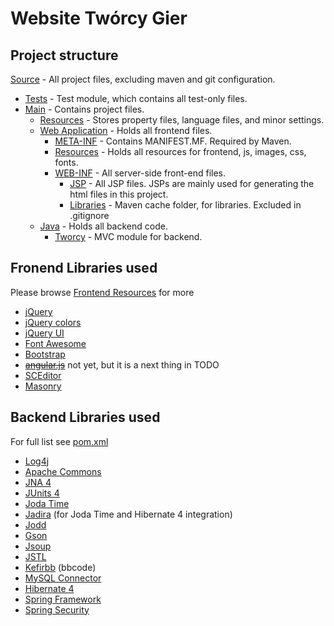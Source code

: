 # Website Twórcy Gier

## Project structure
[Source](src) - All project files, excluding maven and git configuration.
 * [Tests](src/test) - Test module, which contains all test-only files.
 * [Main](src/main) - Contains project files.
   * [Resources](src/main/resources) - Stores property files, language files, and minor settings.
   * [Web Application](src/main/webapp) - Holds all frontend files.
     * [META-INF](src/main/webapp/META-INF) - Contains MANIFEST.MF. Required by Maven.
     * [Resources](src/main/webapp/resources) - Holds all resources for frontend, js, images, css, fonts.
     * [WEB-INF](src/main/webapp/WEB-INF) - All server-side front-end files.
       * [JSP](src/main/webapp/WEB-INF/jsp) - All JSP files. JSPs are mainly used for generating the html files in this project.
       * [Libraries](src/main/webapp/WEB-INF/lib) - Maven cache folder, for libraries. Excluded in .gitignore
   * [Java](src/main/java) - Holds all backend code.
     * [Tworcy](src/main/java/com/clockwise/tworcy) - MVC module for backend.

## Fronend Libraries used
Please browse [Frontend Resources](src/main/webapp/resources) for more

* [jQuery](https://jquery.com/)
* [jQuery colors](https://github.com/jquery/jquery-color)
* [jQuery UI](https://jqueryui.com/)
* [Font Awesome](https://fortawesome.github.io/Font-Awesome/)
* [Bootstrap](http://getbootstrap.com/)
* ~~[angular.js](https://angularjs.org/)~~ not yet, but it is a next thing in TODO
* [SCEditor](http://www.sceditor.com/)
* [Masonry](http://masonry.desandro.com)

## Backend Libraries used
For full list see [pom.xml](https://github.com/ghandhikus/TworcyGierStrona/blob/master/pom.xml)

* [Log4j](http://logging.apache.org/log4j)
* [Apache Commons](https://commons.apache.org/)
* [JNA 4](https://github.com/java-native-access/jna)
* [JUnits 4](http://junit.org/junit4/)
* [Joda Time](http://www.joda.org/joda-time/)
* [Jadira](http://jadira.sourceforge.net/) (for Joda Time and Hibernate 4 integration)
* [Jodd](http://jodd.org/)
* [Gson](https://github.com/google/gson)
* [Jsoup](http://jsoup.org/)
* [JSTL](http://www.oracle.com/technetwork/java/index-jsp-135995.html)
* [Kefirbb](http://kefirsf.org/kefirbb/) (bbcode)
* [MySQL Connector](https://www.mysql.com/products/connector/)
* [Hibernate 4](http://hibernate.org/orm/downloads/)
* [Spring Framework](http://projects.spring.io/spring-framework/)
* [Spring Security](http://projects.spring.io/spring-security/)
